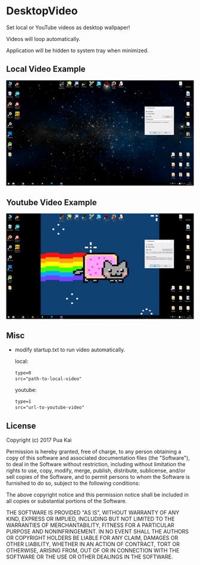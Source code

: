 # DesktopVideo

Set local or YouTube videos as desktop wallpaper!

Videos will loop automatically.

Application will be hidden to system tray when minimized.

## Local Video Example

![alt](local-video.gif)

## Youtube Video Example

![alt](yt-video.gif)

## Misc

* modify startup.txt to run video automatically.

  local:
  ```
  type=0
  src="path-to-local-video"
  ```
  youtube:
  ```
  type=1
  src="url-to-youtube-video"
  ```

## License

Copyright (c) 2017 Pua Kai

Permission is hereby granted, free of charge, to any person obtaining a copy
of this software and associated documentation files (the "Software"), to deal
in the Software without restriction, including without limitation the rights
to use, copy, modify, merge, publish, distribute, sublicense, and/or sell
copies of the Software, and to permit persons to whom the Software is
furnished to do so, subject to the following conditions:

The above copyright notice and this permission notice shall be included in all
copies or substantial portions of the Software.

THE SOFTWARE IS PROVIDED "AS IS", WITHOUT WARRANTY OF ANY KIND, EXPRESS OR
IMPLIED, INCLUDING BUT NOT LIMITED TO THE WARRANTIES OF MERCHANTABILITY,
FITNESS FOR A PARTICULAR PURPOSE AND NONINFRINGEMENT. IN NO EVENT SHALL THE
AUTHORS OR COPYRIGHT HOLDERS BE LIABLE FOR ANY CLAIM, DAMAGES OR OTHER
LIABILITY, WHETHER IN AN ACTION OF CONTRACT, TORT OR OTHERWISE, ARISING FROM,
OUT OF OR IN CONNECTION WITH THE SOFTWARE OR THE USE OR OTHER DEALINGS IN THE
SOFTWARE.